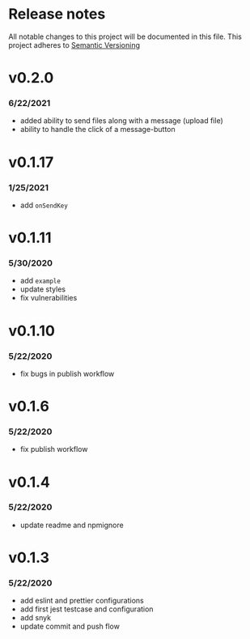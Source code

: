 # Release notes

All notable changes to this project will be documented in this file.
This project adheres to [Semantic Versioning](http://semver.org)

# v0.2.0
### 6/22/2021
- added ability to send files along with a message (upload file)
- ability to handle the click of a message-button

# v0.1.17
### 1/25/2021
- add `onSendKey`

# v0.1.11
### 5/30/2020
- add `example`
- update styles
- fix vulnerabilities

# v0.1.10
### 5/22/2020
- fix bugs in publish workflow

# v0.1.6
### 5/22/2020
- fix publish workflow

# v0.1.4
### 5/22/2020
- update readme and npmignore

# v0.1.3
### 5/22/2020
- add eslint and prettier configurations
- add first jest testcase and configuration
- add snyk
- update commit and push flow